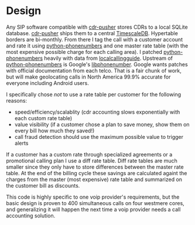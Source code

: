 # Design

Any SIP software compatible with [cdr-pusher](https://github.com/areski/cdr-pusher) stores CDRs to a local SQLite database. [cdr-pusher](https://github.com/areski/cdr-pusher) ships them to a central [TimescaleDB](https://www.timescale.com/). Hypertable borders are bi-monthly. From there I tag the call with a customer account and rate it using [python-phonenumbers](https://github.com/daviddrysdale/python-phonenumbers) and one master rate table (with the most expensive possible charge for each calling area). I patched [python-phonenumbers](https://github.com/daviddrysdale/python-phonenumbers) heavily with data from [localcallingguide](https://localcallingguide.com). Upstream of [python-phonenumbers](https://github.com/daviddrysdale/python-phonenumbers) is Google's [libphonenumber](https://github.com/google/libphonenumber). Google wants patches with official documentation from each telco. That is a fair chunk of work, but will make geolocating calls in North America 99.9% accurate for everyone including Android users. 

I specifically chose *not* to use a rate table per customer for the following reasons:

- speed/efficiency/scalablity (cdr accounting slows exponentially with each custom rate table)
- value visibility (if a customer chose a plan to save money, show them on every bill how much they saved!)
- call fraud detection should use the maximum possible value to trigger alerts

If a customer has a custom rate through specialized agreements or a promotional calling plan I use a diff rate table. Diff rate tables are much smaller since they only have to store differences between the master rate table. At the end of the billing cycle these savings are calculated againt the charges from the master (most expensive) rate table and summarized on the customer bill as discounts. 

This code is highly specific to one voip provider's requirements, but the basic design is proven to 400 simultaneous calls on four westmere cores, and generalizing it will happen the next time a voip provider needs a call accounting solution.
